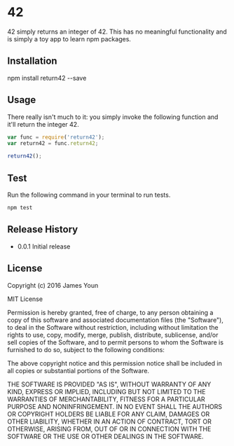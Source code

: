 42
==

42 simply returns an integer of 42.  This has no meaningful
functionality and is simply a toy app to learn npm packages.

Installation
------------

npm install return42 --save

Usage
-----

There really isn't much to it:  you simply invoke the following function
and it'll return the integer 42.

```js
var func = require('return42');
var return42 = func.return42;

return42();
```

Test
----

Run the following command in your terminal to run tests.

```bash
npm test
```

Release History
-----
* 0.0.1 Initial release

License
-------
Copyright (c) 2016 James Youn

MIT License

Permission is hereby granted, free of charge, to any person obtaining
a copy of this software and associated documentation files (the
"Software"), to deal in the Software without restriction, including
without limitation the rights to use, copy, modify, merge, publish,
distribute, sublicense, and/or sell copies of the Software, and to
permit persons to whom the Software is furnished to do so, subject to
the following conditions:

The above copyright notice and this permission notice shall be
included in all copies or substantial portions of the Software.

THE SOFTWARE IS PROVIDED "AS IS", WITHOUT WARRANTY OF ANY KIND,
EXPRESS OR IMPLIED, INCLUDING BUT NOT LIMITED TO THE WARRANTIES OF
MERCHANTABILITY, FITNESS FOR A PARTICULAR PURPOSE AND
NONINFRINGEMENT. IN NO EVENT SHALL THE AUTHORS OR COPYRIGHT HOLDERS BE
LIABLE FOR ANY CLAIM, DAMAGES OR OTHER LIABILITY, WHETHER IN AN ACTION
OF CONTRACT, TORT OR OTHERWISE, ARISING FROM, OUT OF OR IN CONNECTION
WITH THE SOFTWARE OR THE USE OR OTHER DEALINGS IN THE SOFTWARE.
